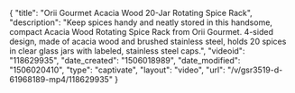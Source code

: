 {
    "title": "Orii Gourmet Acacia Wood 20-Jar Rotating Spice Rack",
    "description": "Keep spices handy and neatly stored in this handsome, compact Acacia Wood Rotating Spice Rack from Orii Gourmet. 4-sided design, made of acacia wood and brushed stainless steel, holds 20 spices in clear glass jars with labeled, stainless steel caps.",
    "videoid": "118629935",
    "date_created": "1506018989",
    "date_modified": "1506020410",
    "type": "captivate",
    "layout": "video",
    "url": "\/v\/gsr3519-d-61968189-mp4\/118629935"
}